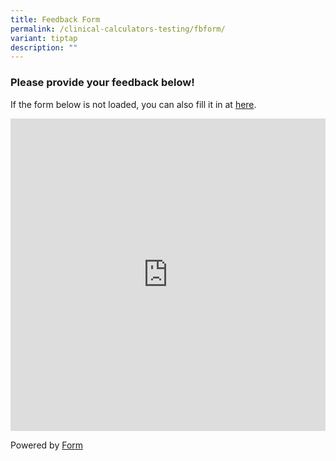 ```yaml
---
title: Feedback Form
permalink: /clinical-calculators-testing/fbform/
variant: tiptap
description: ""
---
```

<h3>Please provide your feedback below!</h3>
<p></p>
<p>If the form below is not loaded, you can also fill it in at <a href="https://form.gov.sg/65b7149b80a538729382d369" rel="noopener noreferrer nofollow" target="_blank">here</a>.</p>
<div class="iframe-wrapper">
<iframe style="width: 100%; height: 500px" allowfullscreen="true" frameborder="0" src="https://form.gov.sg/65b7149b80a538729382d369"></iframe>
</div>
<p>Powered by <a href="https://form.gov.sg" rel="noopener noreferrer nofollow" target="_blank">Form</a>
</p>